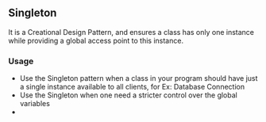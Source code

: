 ## Singleton

It is a Creational Design Pattern, and ensures a class has only one instance while providing a global access point to this instance.

### Usage

* Use the Singleton pattern when a class in your program should have just a single instance available to all clients, for Ex: Database Connection
* Use the Singleton when one need a stricter control over the global variables
* 

